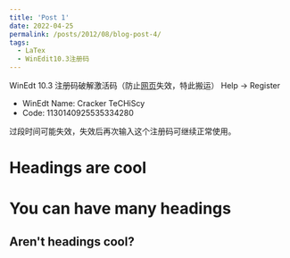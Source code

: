 ```yaml
---
title: 'Post 1'
date: 2022-04-25
permalink: /posts/2012/08/blog-post-4/
tags:
  - LaTex
  - WinEdit10.3注册码
---
```


 WinEdt 10.3 注册码破解激活码（防止[网页](https://www.twblogs.net/a/5ca68137bd9eee5b1a074232/?lang=zh-cn)失效，特此搬运）
  Help -> Register 
 - WinEdt Name: Cracker TeCHiScy
 - Code: 1130140925535334280 <br>
 
过段时间可能失效，失效后再次输入这个注册码可继续正常使用。

Headings are cool
======

You can have many headings
======

Aren't headings cool?
------
